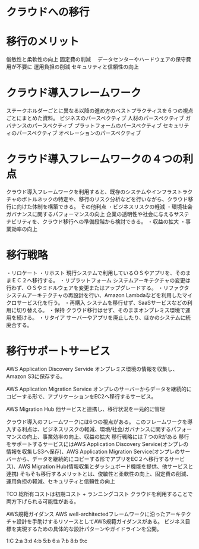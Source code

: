 # クラウドへの移行
# 移行のメリット
俊敏性と柔軟性の向上
固定費の削減
　データセンターやハードウェアの保守費用が不要に
運用負担の削減
セキュリティと信頼性の向上

# クラウド導入フレームワーク
ステークホルダーごとに異なる以降の進め方のベストプラクティスを６つの視点ごとにまとめた資料。
ビジネスのパースペクティブ
人材のパースペクティブ
ガバナンスのパースペクティブ
プラットフォームのパースペクティブ
セキュリティのパースペクティブ
オペレーションのパースペクティブ

# クラウド導入フレームワークの４つの利点
クラウド導入フレームワークを利用すると、既存のシステムやインフラストラクチャのボトルネックの特定や、移行のリスク分析などを行いながら、クラウド移行に向けた体制を構築できる。
その他利点
・ビジネスリスクの軽減
・環境社会ガバナンスに関するパフォーマンスの向上
企業の透明性や社会に与えるサステナビリティを、クラウド移行への準備段階から検討できる。
・収益の拡大
・事業効率の向上

# 移行戦略
・リロケート
・リホスト
現行システムで利用しているＯＳやアプリを、そのままＥＣ２へ移行する。
・リプラットフォーム
システムアーキテクチャの変更は行わず、ＯＳやミドルウェアを変更またはアップグレードする。
・リファクタ
システムアーキテクチャの再設計を行い、Amazon Lambdaなどを利用したマイクロサービス化を行う。
・再購入
システムを移行せず、SaaSサービスなどの利用に切り替える。
・保持
クラウド移行はせず、そのままオンプレミス環境で運用を続ける。
・リタイア
サーバーやアプリを廃止したり、ほかのシステムに統廃合する。

# 移行サポートサービス
AWS Application Discovery Servide
オンプレミス環境の情報を収集し、Amazon S3に保存する。

AWS Application Migration Service
オンプレのサーバーからデータを継続的にコピーする形で、アプリケーションをEC2へ移行するサービス。

AWS Migration Hub
他サービスと連携し、移行状況を一元的に管理

クラウド導入のフレームワークには6つの視点がある。
このフレームワークを導入する利点は、ビジネスリスクの軽減、環境/社会/ガバナンスに関するパフォーマンスの向上、事業効率の向上、収益の拡大
移行戦略には７つのRがある
移行をサポートするサービスにはAWS Application Discovery Service(オンプレの情報を収集しS3へ保存)、AWS Application Migration Service(オンプレのサーバーから、データを継続的にコピーする形でアプリをEC２へ移行するサービス)、AWS Migration Hub(情報収集とダッシュボード機能を提供、他サービスと連携)
そもそも移行するメリットとは、俊敏性と柔軟性の向上、固定費の削減、運用負担の軽減、セキュリティと信頼性の向上

TCO
総所有コストは初期コスト + ランニングコスト
クラウドを利用することで両方下げられる可能性がある。

AWS規範ガイダンス
AWS well-architectedフレームワークに沿ったアーキテクチャ設計を手助けするリソースとしてAWS規範ガイダンスがある。
ビジネス目標を実現するための具体的な設計パターンやガイドラインを公開。

1:C 2:a 3:d 4:b 5:b 6:a 7:b 8:b 9:c

